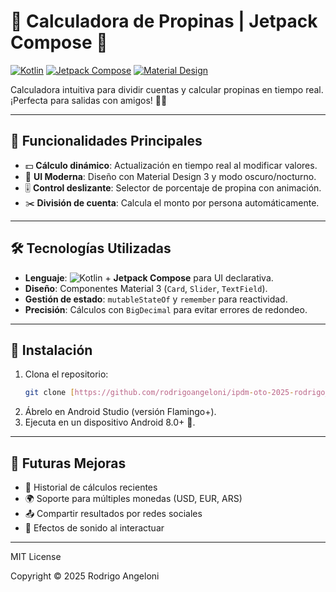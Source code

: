 # 🧮 Calculadora de Propinas | Jetpack Compose 💸

[![Kotlin](https://img.shields.io/badge/Kotlin-1.9.0-purple?logo=kotlin)](https://kotlinlang.org/)
[![Jetpack Compose](https://img.shields.io/badge/Jetpack%20Compose-1.5.0-blue?logo=jetpack-compose)](https://developer.android.com/jetpack/compose)
[![Material Design](https://img.shields.io/badge/Material%20Design-3-FF4081)](https://m3.material.io/)

Calculadora intuitiva para dividir cuentas y calcular propinas en tiempo real. ¡Perfecta para salidas con amigos! 🍻✨

---

## 🚀 Funcionalidades Principales

- 💵 **Cálculo dinámico**: Actualización en tiempo real al modificar valores.
- 📱 **UI Moderna**: Diseño con Material Design 3 y modo oscuro/nocturno.
- 🎚️ **Control deslizante**: Selector de porcentaje de propina con animación.
- ✂️ **División de cuenta**: Calcula el monto por persona automáticamente.

---

## 🛠️ Tecnologías Utilizadas

- **Lenguaje**: ![Kotlin](https://img.shields.io/badge/-Kotlin-7F52FF?logo=kotlin) + **Jetpack Compose** para UI declarativa.
- **Diseño**: Componentes Material 3 (`Card`, `Slider`, `TextField`).
- **Gestión de estado**: `mutableStateOf` y `remember` para reactividad.
- **Precisión**: Cálculos con `BigDecimal` para evitar errores de redondeo.

---

## 🚀 Instalación

1.  Clona el repositorio:
    ```bash
    git clone [https://github.com/rodrigoangeloni/ipdm-oto-2025-rodrigo_angeloni-calculadora_propinas.git](https://github.com/rodrigoangeloni/ipdm-oto-2025-rodrigo_angeloni-calculadora_propinas.git)
    ```
2.  Ábrelo en Android Studio (versión Flamingo+).
3.  Ejecuta en un dispositivo Android 8.0+ 📲.

---

## 🔮 Futuras Mejoras

- 📅 Historial de cálculos recientes
- 🌍 Soporte para múltiples monedas (USD, EUR, ARS)
- 📤 Compartir resultados por redes sociales
- 🎉 Efectos de sonido al interactuar

---

MIT License

Copyright © 2025 Rodrigo Angeloni
